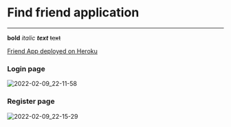 # Find friend application
___

**bold**
*italic*
***text***
~~text~~

[Friend App deployed on Heroku](https://clients-firends-app.herokuapp.com/)

### Login page
![2022-02-09_22-11-58](https://user-images.githubusercontent.com/42876203/153273270-fa9cc245-31f4-444c-a172-cd05e8795004.jpg, "login page")

### Register page
![2022-02-09_22-15-29](https://user-images.githubusercontent.com/42876203/153273577-afda30ab-0bb3-4ac9-b60e-5f318907f25c.jpg, "register page")
